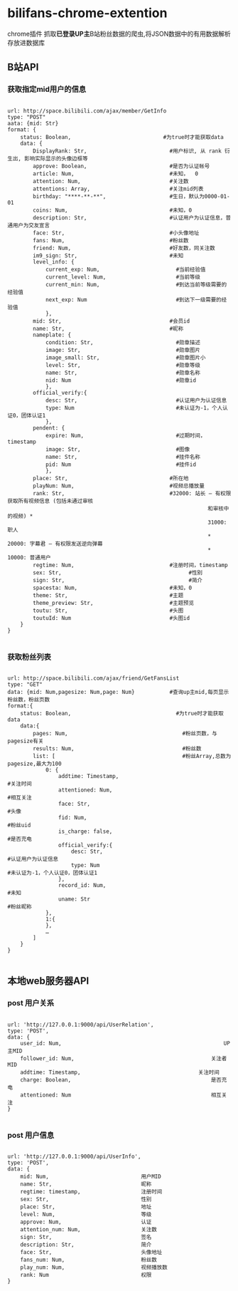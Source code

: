 # bilifans-chrome-extention
chrome插件 抓取<b style="">已登录UP主</b>B站粉丝数据的爬虫,将JSON数据中的有用数据解析存放进数据库 
## B站API
### 获取指定mid用户的信息
<pre>
<code>
url: http://space.bilibili.com/ajax/member/GetInfo
type: "POST"
aata: {mid: Str}
format: {
	status: Boolean,                             #为true时才能获取data
	data: {
		DisplayRank: Str,                          #用户标识, 从 rank 衍生出, 影响实际显示的头像边框等
		approve: Boolean,                          #是否为认证帐号
		article: Num,                              #未知，  0
		attention: Num,                            #关注数
		attentions: Array,                         #关注mid列表
		birthday: "****-**-**",                    #生日，默认为0000-01-01
		coins: Num,                                #未知，0
		description: Str,                          #认证用户为认证信息，普通用户为交友宣言
		face: Str,                                 #小头像地址
		fans: Num,                                 #粉丝数
		friend: Num,                               #好友数，同关注数
		im9_sign: Str,                             #未知
		level_info: {
			current_exp: Num,                        #当前经验值
			current_level: Num,                      #当前等级
			current_min: Num,                        #到达当前等级需要的经验值
			next_exp: Num                            #到达下一级需要的经验值
			},
		mid: Str,                                  #会员id
		name: Str,                                 #昵称
		nameplate: {
			condition: Str,                          #勋章描述
			image: Str,                              #勋章图片
			image_small: Str,                        #勋章图片小
			level: Str,                              #勋章等级
			name: Str,                               #勋章名称
			nid: Num                                 #勋章id
			},
		official_verify:{
			desc: Str,                               #认证用户为认证信息
			type: Num                                #未认证为-1，个人认证0，团体认证1
			},
		pendent: {
			expire: Num,                             #过期时间，timestamp
			image: Str,                              #图像
			name: Str,                               #挂件名称
			pid: Num                                 #挂件id
			},
		place: Str,                                #所在地
		playNum: Num,                              #视频总播放量
		rank: Str,                                 #32000: 站长 – 有权限获取所有视频信息 (包括未通过审核
                                                               和审核中的视频) * 
                                                               31000: 职人 
                                                               * 20000: 字幕君 – 有权限发送逆向弹幕 
                                                               * 10000: 普通用户
		regtime: Num,                              #注册时间，timestamp
		sex: Str,                                        #性别
		sign: Str,                                       #简介   
		spacesta: Num,                             #未知，0
		theme: Str,                                #主题
		theme_preview: Str,                        #主题预览
		toutu: Str,                                #头图
		toutuId: Num                               #头图id
	}
}
</code>
</pre>

### 获取粉丝列表

<pre>
<code>
url: http://space.bilibili.com/ajax/friend/GetFansList
type: "GET"
data: {mid: Num,pagesize: Num,page: Num}           #查询up主mid,每页显示粉丝数，粉丝页数
format:{
	status: Boolean,                                 #为true时才能获取data
	data:{
		pages: Num,                                    #粉丝页数，与pagesize有关
		results: Num,                                  #粉丝数
		list: [                                        #粉丝Array,总数为pagesize,最大为100
			0: {
				addtime: Timestamp,      							     #关注时间
				attentioned: Num,        									 #相互关注
				face: Str,               									 #头像
				fid: Num,                									 #粉丝uid
				is_charge: false,        									 #是否充电
				official_verify:{
					desc: Str,       												 #认证用户为认证信息
					type: Num        												 #未认证为-1，个人认证0，团体认证1
				},
				record_id: Num,         									 #未知
				uname: Str               									 #粉丝昵称
			},
			1:{
			},
			…
		]
	}
}
</code>
</pre>
## 本地web服务器API
### post 用户关系
<pre>
<code>
url: 'http://127.0.0.1:9000/api/UserRelation',
type: 'POST',
data: {
	user_id: Num,													UP主MID
	follower_id: Num,											关注者MID
	addtime: Timestamp,										关注时间
	charge: Boolean,											是否充电
	attentioned: Num											相互关注
}
</code>
</pre>
### post 用户信息
<pre>
<code>
url: 'http://127.0.0.1:9000/api/UserInfo',
type: 'POST',
data: {
	mid: Num,                             用户MID
	name: Str,                            昵称
	regtime: timestamp,                   注册时间
	sex: Str,                             性别
	place: Str,                           地址
	level: Num,                           等级
	approve: Num,                         认证
	attention_num: Num,                   关注数
	sign: Str,                            签名
	description: Str,                     简介
	face: Str,                            头像地址
	fans_num: Num,                        粉丝数
	play_num: Num,                        视频播放数
	rank: Num                             权限
}
</code>
</pre>